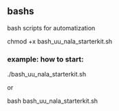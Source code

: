## bashs
bash scripts for automatization


chmod +x bash_uu_nala_starterkit.sh

### example: how to start:

./bash_uu_nala_starterkit.sh

or

bash bash_uu_nala_starterkit.sh

